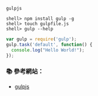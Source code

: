 
`gulpjs`

```console
shell> npm install gulp -g
shell> touch gulpfile.js
shell> gulp --help
```

```.js
var gulp = require('gulp');
gulp.task('default', function() {
  console.log("Hello World!");
});

```


### :books: 參考網站：

- [gulpjs](http://gulpjs.com/)
